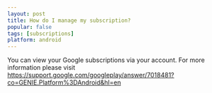 ```yaml
---
layout: post
title: How do I manage my subscription?
popular: false
tags: [subscriptions]
platform: android
---
```

You can view your Google subscriptions via your account. For more information please visit <https://support.google.com/googleplay/answer/7018481?co=GENIE.Platform%3DAndroid&hl=en>
